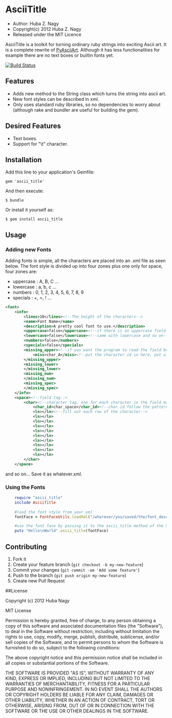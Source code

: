 # AsciiTitle

* Author: Huba Z. Nagy 
* Copyright(c) 2012 Huba Z. Nagy
* Released under the MIT Licence

AsciiTitle is a toolkit for turning ordinary ruby strings into exciting Ascii art. It is
a complete rewrite of [PyAsciiArt](http://github.com/huba/PyAsciiArt). Although it has less
functionalities for example there are no text boxes or builtin fonts yet.

[![Build Status](https://travis-ci.org/huba/AsciiTitle.png)](https://travis-ci.org/huba/AsciiTitle)

## Features

* Adds new method to the String class which turns the string into ascii art.
* New font styles can be described in xml.
* Only uses standard ruby libraries, so no dependencies to worry about (although
rake and bundler are useful for building the gem).

## Desired Features

* Text boxes.
* Support for "\t" character.

## Installation

Add this line to your application's Gemfile:

    gem 'ascii_title'

And then execute:

    $ bundle

Or install it yourself as:

    $ gem install ascii_title

## Usage

### Adding new Fonts

Adding fonts is simple, all the characters are placed into
an .xml file as seen below. The font style is 
divided up into four zones plus one only for space,
four zones are:

* uppercase : A,  B, C ...
* lowercase : a, b, c ...
* numbers : 0, 1, 2, 3, 4, 5, 6, 7, 8, 9
* specials : +, =, ! ...

```xml
<font>
	<info>
		<lines>10</lines><!--The height of the characters-->
		<name>Font Name</name>
		<description>A pretty cool font to use.</description>
		<uppercase>false</uppercase><!--if there is an uppercase field or should the program just skip it-->
		<lowercase>false</lowercase><!--same with lowercase and so on-->
		<numbers>false</numbers>
		<specials>false</specials>
		<missing_upper><!--if you want the program to read the field but there are a few characters missing still-->
			<miss>char_A</miss><!--put the character id in here, put all of them into the appropriate field-->
		</missing_upper>
		<missing_lower>
		</missing_lower>
		<missing_num>
		</missing_num>
		<missing_spec>
		</missing_spec>
	</info>
	<space><!--field tag-->
		<char><!--character tag, one for each character in the field make sure you put each character into the right field-->
			<char_id>char_space</char_id><!--char id follow the pattern: char_A, char_a, char_4...-->
			<ln></ln><!--fill out each row of the character-->
			<ln></ln>
			<ln></ln>
			<ln></ln>
			<ln></ln>
			<ln></ln>
			<ln></ln>
			<ln></ln>
			<ln></ln>
			<ln></ln>
		</char>
	</space>
```
and so on... Save it as whatever.xml.

### Using the Fonts

```ruby
	require "ascii_title"
	include AsciiTitle
	
	#load the font style from your xml
	fontFace = FontFaceUtils.loadXml("/wherever/you/saved/the/font_description.xml")

	#use the font face by passing it to the ascii_title method of the String class
	puts "Hello\nWorld".ascii_title(fontFace)
```

## Contributing

1. Fork it
2. Create your feature branch (`git checkout -b my-new-feature`)
3. Commit your changes (`git commit -am 'Add some feature'`)
4. Push to the branch (`git push origin my-new-feature`)
5. Create new Pull Request

##License

Copyright (c) 2012 Huba Nagy

MIT License

Permission is hereby granted, free of charge, to any person obtaining
a copy of this software and associated documentation files (the
"Software"), to deal in the Software without restriction, including
without limitation the rights to use, copy, modify, merge, publish,
distribute, sublicense, and/or sell copies of the Software, and to
permit persons to whom the Software is furnished to do so, subject to
the following conditions:

The above copyright notice and this permission notice shall be
included in all copies or substantial portions of the Software.

THE SOFTWARE IS PROVIDED "AS IS", WITHOUT WARRANTY OF ANY KIND,
EXPRESS OR IMPLIED, INCLUDING BUT NOT LIMITED TO THE WARRANTIES OF
MERCHANTABILITY, FITNESS FOR A PARTICULAR PURPOSE AND
NONINFRINGEMENT. IN NO EVENT SHALL THE AUTHORS OR COPYRIGHT HOLDERS BE
LIABLE FOR ANY CLAIM, DAMAGES OR OTHER LIABILITY, WHETHER IN AN ACTION
OF CONTRACT, TORT OR OTHERWISE, ARISING FROM, OUT OF OR IN CONNECTION
WITH THE SOFTWARE OR THE USE OR OTHER DEALINGS IN THE SOFTWARE.
